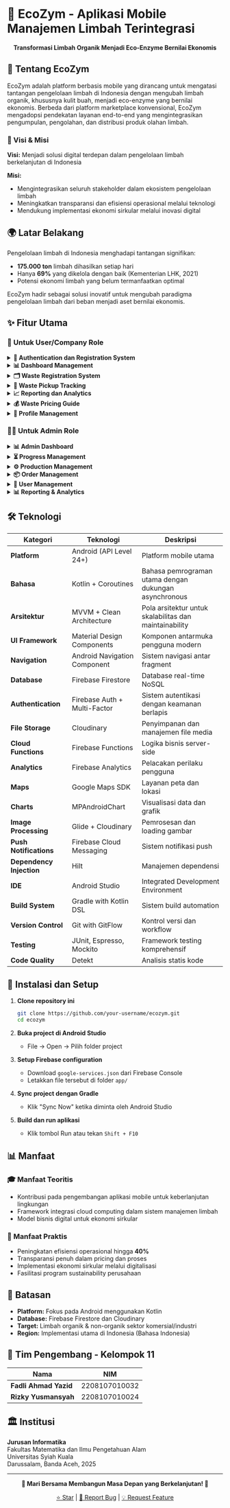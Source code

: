 # 🌱 EcoZym - Aplikasi Mobile Manajemen Limbah Terintegrasi

<div align="center">

**Transformasi Limbah Organik Menjadi Eco-Enzyme Bernilai Ekonomis**

</div>

## 📖 Tentang EcoZym

EcoZym adalah platform berbasis mobile yang dirancang untuk mengatasi tantangan pengelolaan limbah di Indonesia dengan mengubah limbah organik, khususnya kulit buah, menjadi eco-enzyme yang bernilai ekonomis. Berbeda dari platform marketplace konvensional, EcoZym mengadopsi pendekatan layanan end-to-end yang mengintegrasikan pengumpulan, pengolahan, dan distribusi produk olahan limbah.

### 🎯 Visi & Misi

**Visi:** Menjadi solusi digital terdepan dalam pengelolaan limbah berkelanjutan di Indonesia

**Misi:** 
- Mengintegrasikan seluruh stakeholder dalam ekosistem pengelolaan limbah
- Meningkatkan transparansi dan efisiensi operasional melalui teknologi
- Mendukung implementasi ekonomi sirkular melalui inovasi digital

## 🌍 Latar Belakang

Pengelolaan limbah di Indonesia menghadapi tantangan signifikan:
- **175.000 ton** limbah dihasilkan setiap hari
- Hanya **69%** yang dikelola dengan baik (Kementerian LHK, 2021)
- Potensi ekonomi limbah yang belum termanfaatkan optimal

EcoZym hadir sebagai solusi inovatif untuk mengubah paradigma pengelolaan limbah dari beban menjadi aset bernilai ekonomis.

## ✨ Fitur Utama

### 👥 Untuk User/Company Role

<details>
<summary><strong>🔐 Authentication dan Registration System</strong></summary>

- Multi-stage registration process dengan tiga tahapan verifikasi
- Upload dan verifikasi dokumen perusahaan (SIUP/TDP, NIB)
- Admin confirmation system sebelum akun dapat digunakan
- Secure login dengan role-based access control
</details>

<details>
<summary><strong>📊 Dashboard Management</strong></summary>

- Tampilan overview jumlah sampah yang telah diregistrasikan
- Statistik limbah dan eco-enzyme yang diterima perusahaan
- Quick access ke fitur-fitur utama aplikasi
</details>

<details>
<summary><strong>🗂️ Waste Registration System</strong></summary>

- Form registrasi limbah dengan input jumlah (kg) dan lokasi
- Automatic pricing calculation berdasarkan waste type
- Integration dengan pricing guide system
- Confirmation dan tracking order number
</details>

<details>
<summary><strong>📍 Waste Pickup Tracking</strong></summary>

- Real-time status tracking dengan tahapan: In Transit, Processing, Returning
- Timeline visualization untuk setiap order
- Detail informasi pickup dan delivery
- Notification system untuk status updates
</details>

<details>
<summary><strong>📈 Reporting dan Analytics</strong></summary>

- Grafik statistik jumlah limbah yang telah diregistrasikan
- Tracking jumlah eco-enzyme yang telah diterima
- Historical data dan trend analysis
- Export functionality untuk laporan
</details>

<details>
<summary><strong>💰 Waste Pricing Guide</strong></summary>

- Transparent pricing structure berdasarkan jenis limbah
- Real-time price information
- Historical pricing trends
- Calculation tool untuk estimasi biaya
</details>

<details>
<summary><strong>👤 Profile Management</strong></summary>

- Company profile management
- Account settings dan preferences
- Document management dan renewal
- Contact information updates
</details>

### 👨‍💼 Untuk Admin Role

<details>
<summary><strong>📊 Admin Dashboard</strong></summary>

- Total limbah terdaftar dalam sistem
- Eco-enzyme production overview
- Jumlah perusahaan yang terdaftar
- Key performance indicators dan metrics
</details>

<details>
<summary><strong>⏳ Progress Management</strong></summary>

- Monitoring progress pengolahan limbah per perusahaan secara real-time
- Status tracking untuk semua active orders dengan 5 tahapan utama:
  - **Scheduled**: Pesanan telah dikonfirmasi dan dijadwalkan untuk pickup
  - **In Transit**: Limbah sedang dalam perjalanan menuju fasilitas pengolahan
  - **Processing**: Limbah sedang dalam tahap pengolahan menjadi eco-enzyme
  - **Returning**: Eco-enzyme sedang dalam perjalanan kembali ke perusahaan
  - **Delivered**: Eco-enzyme telah berhasil diterima oleh perusahaan client
</details>

<details>
<summary><strong>⚙️ Production Management</strong></summary>

- Batch processing dengan kode unik (ECO-2025-075, ECO-2025-074, dll.)
- Multi-stage status tracking: Material Collection, Fermentation, Filtering, Purification, Ready for Return
- Timeline pengolahan dengan estimasi waktu penyelesaian
- Quality control checkpoints dan documentation
</details>

<details>
<summary><strong>📦 Order Management</strong></summary>

- Status management: Scheduled, In Transit, Processing, Returning, Delivered
- Assignment dan reassignment orders ke partners/drivers
- Route optimization dan scheduling
- Communication tools dengan stakeholders
</details>

<details>
<summary><strong>👥 User Management</strong></summary>

- Multi-role system: Admin, Company, Driver
- Company registration dengan verifikasi dokumen
- Performance monitoring dan rating system
</details>

<details>
<summary><strong>📊 Reporting & Analytics</strong></summary>

- Comprehensive monthly reports dengan visualisasi data
- Environmental impact tracking dan pengurangan limbah
- Operational metrics: rata-rata waktu processing, load size
- Waste distribution analysis berdasarkan jenis dan lokasi
</details>

## 🛠️ Teknologi

| Kategori | Teknologi | Deskripsi |
|----------|-----------|-----------|
| **Platform** | Android (API Level 24+) | Platform mobile utama |
| **Bahasa** | Kotlin + Coroutines | Bahasa pemrograman utama dengan dukungan asynchronous |
| **Arsitektur** | MVVM + Clean Architecture | Pola arsitektur untuk skalabilitas dan maintainability |
| **UI Framework** | Material Design Components | Komponen antarmuka pengguna modern |
| **Navigation** | Android Navigation Component | Sistem navigasi antar fragment |
| **Database** | Firebase Firestore | Database real-time NoSQL |
| **Authentication** | Firebase Auth + Multi-Factor | Sistem autentikasi dengan keamanan berlapis |
| **File Storage** | Cloudinary | Penyimpanan dan manajemen file media |
| **Cloud Functions** | Firebase Functions | Logika bisnis server-side |
| **Analytics** | Firebase Analytics | Pelacakan perilaku pengguna |
| **Maps** | Google Maps SDK | Layanan peta dan lokasi |
| **Charts** | MPAndroidChart | Visualisasi data dan grafik |
| **Image Processing** | Glide + Cloudinary | Pemrosesan dan loading gambar |
| **Push Notifications** | Firebase Cloud Messaging | Sistem notifikasi push |
| **Dependency Injection** | Hilt | Manajemen dependensi |
| **IDE** | Android Studio | Integrated Development Environment |
| **Build System** | Gradle with Kotlin DSL | Sistem build automation |
| **Version Control** | Git with GitFlow | Kontrol versi dan workflow |
| **Testing** | JUnit, Espresso, Mockito | Framework testing komprehensif |
| **Code Quality** | Detekt | Analisis statis kode |

## 🚀 Instalasi dan Setup

1. **Clone repository ini**
   ```bash
   git clone https://github.com/your-username/ecozym.git
   cd ecozym
   ```

2. **Buka project di Android Studio**
   - File → Open → Pilih folder project

3. **Setup Firebase configuration**
   - Download `google-services.json` dari Firebase Console
   - Letakkan file tersebut di folder `app/`

4. **Sync project dengan Gradle**
   - Klik "Sync Now" ketika diminta oleh Android Studio

5. **Build dan run aplikasi**
   - Klik tombol Run atau tekan `Shift + F10`

## 📊 Manfaat

### 🎓 Manfaat Teoritis
- Kontribusi pada pengembangan aplikasi mobile untuk keberlanjutan lingkungan
- Framework integrasi cloud computing dalam sistem manajemen limbah
- Model bisnis digital untuk ekonomi sirkular

### 💼 Manfaat Praktis
- Peningkatan efisiensi operasional hingga **40%**
- Transparansi penuh dalam pricing dan proses
- Implementasi ekonomi sirkular melalui digitalisasi
- Fasilitasi program sustainability perusahaan

## 🔧 Batasan

- **Platform:** Fokus pada Android menggunakan Kotlin
- **Database:** Firebase Firestore dan Cloudinary
- **Target:** Limbah organik & non-organik sektor komersial/industri  
- **Region:** Implementasi utama di Indonesia (Bahasa Indonesia)

## 👥 Tim Pengembang - Kelompok 11

| Nama | NIM | 
|------|-----|
| **Fadli Ahmad Yazid** | 2208107010032 |
| **Rizky Yusmansyah** | 2208107010024 |

## 🏛️ Institusi

**Jurusan Informatika**  
Fakultas Matematika dan Ilmu Pengetahuan Alam  
Universitas Syiah Kuala  
Darussalam, Banda Aceh, 2025

---

<div align="center">

**🌱 Mari Bersama Membangun Masa Depan yang Berkelanjutan! 🌱**

[⭐ Star](https://github.com/your-username/ecozym) | [🐛 Report Bug](https://github.com/your-username/ecozym/issues) | [💡 Request Feature](https://github.com/your-username/ecozym/issues)

</div>
